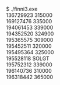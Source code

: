 $ ./finni3.exe   
136729923 315000   
169127476 335000   
194061453 339000   
194352520 324900   
195365575 309000   
195452511 320000   
195495364 325000   
195528118 SOLGT   
195752312 339000   
196140736 310000   
196318442 365000   
